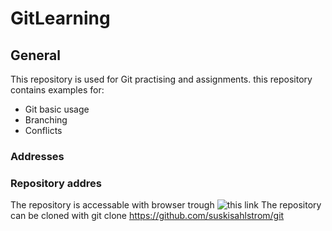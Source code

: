 # GitLearning

## General

This repository is used for Git practising and assignments. this repository contains examples for:

- Git basic usage
- Branching
- Conflicts

### Addresses

### Repository addres

The repository is accessable with browser trough ![this link](https://github.com/suskisahlstrom/git)
The repository can be cloned with
git clone https://github.com/suskisahlstrom/git
